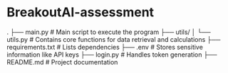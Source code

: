 # BreakoutAI-assessment
. ├── main.py # Main script to execute the program ├── utils/ │ └── utils.py # Contains core functions for data retrieval and calculations ├── requirements.txt # Lists dependencies ├── .env # Stores sensitive information like API keys ├── login.py # Handles token generation ├── README.md # Project documentation

